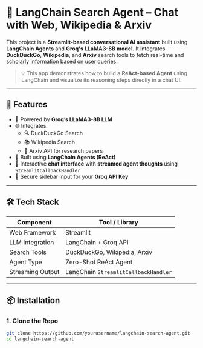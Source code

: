 # 🔎 LangChain Search Agent – Chat with Web, Wikipedia & Arxiv

This project is a **Streamlit-based conversational AI assistant** built using **LangChain Agents** and **Groq's LLaMA3-8B model**. It integrates **DuckDuckGo**, **Wikipedia**, and **Arxiv** search tools to fetch real-time and scholarly information based on user queries.

> 💡 This app demonstrates how to build a **ReAct-based Agent** using LangChain and visualize its reasoning steps directly in a chat UI.

---


## 🚀 Features

- 🧠 Powered by **Groq’s LLaMA3-8B LLM**
- 🌐 Integrates:
  - 🔍 DuckDuckGo Search
  - 📚 Wikipedia Search
  - 📄 Arxiv API for research papers
- 🧩 Built using **LangChain Agents (ReAct)**
- 💬 Interactive **chat interface** with **streamed agent thoughts** using `StreamlitCallbackHandler`
- 🔐 Secure sidebar input for your **Groq API Key**

---

## 🛠️ Tech Stack

| Component        | Tool / Library              |
|------------------|-----------------------------|
| Web Framework    | Streamlit                   |
| LLM Integration  | LangChain + Groq API        |
| Search Tools     | DuckDuckGo, Wikipedia, Arxiv|
| Agent Type       | Zero-Shot ReAct Agent       |
| Streaming Output | LangChain `StreamlitCallbackHandler` |

---

## 📦 Installation

### 1. Clone the Repo

```bash
git clone https://github.com/yourusername/langchain-search-agent.git
cd langchain-search-agent
